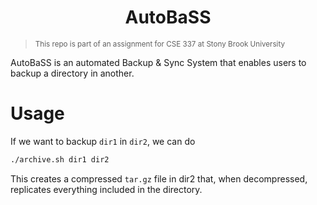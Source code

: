 <h1 align="center">AutoBaSS</h1>

> <sub>This repo is part of an assignment for CSE 337 at Stony Brook University</sub>

AutoBaSS  is an automated Backup & Sync System that enables users to backup a directory in another.

# Usage
If we want to backup `dir1` in `dir2`, we can do
```bash
./archive.sh dir1 dir2
```

This creates a compressed `tar.gz` file in dir2 that, when decompressed, replicates everything included in the directory.

